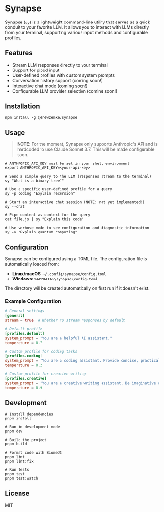# Synapse

Synapse (`sy`) is a lightweight command-line utility that serves as a quick conduit to your favorite LLM. It allows you to interact with LLMs directly from your terminal, supporting various input methods and configurable profiles.

## Features

- Stream LLM responses directly to your terminal
- Support for piped input
- User-defined profiles with custom system prompts
- Conversation history support (coming soon!)
- Interactive chat mode (coming soon!)
- Configurable LLM provider selection (coming soon!)

## Installation

```shell
npm install -g @drewzemke/synapse
```

## Usage

> **NOTE**: For the moment, Synapse only supports Anthropic's API and is hardcoded to use Claude Sonnet 3.7. This will be made configurable soon.

```shell
# ANTHROPIC_API_KEY must be set in your shell environment
export ANTHROPIC_API_KEY=<your-api-key>

# Send a simple query to the LLM (responses stream to the terminal)
sy "What is a binary tree?"

# Use a specific user-defined profile for a query
sy -p coding "Explain recursion"

# Start an interactive chat session (NOTE: not yet implemented!)
sy --chat

# Pipe content as context for the query
cat file.js | sy "Explain this code"

# Use verbose mode to see configuration and diagnostic information
sy -v "Explain quantum computing"
```


## Configuration

Synapse can be configured using a TOML file. The configuration file is automatically loaded from:

- **Linux/macOS**: `~/.config/synapse/config.toml`
- **Windows**: `%APPDATA%\synapse\config.toml`

The directory will be created automatically on first run if it doesn't exist.

### Example Configuration

```toml
# General settings
[general]
stream = true  # Whether to stream responses by default

# Default profile
[profiles.default]
system_prompt = "You are a helpful AI assistant."
temperature = 0.7

# Custom profile for coding tasks
[profiles.coding]
system_prompt = "You are a coding assistant. Provide concise, practical answers with code examples."
temperature = 0.2

# Custom profile for creative writing
[profiles.creative]
system_prompt = "You are a creative writing assistant. Be imaginative and inspiring."
temperature = 0.9
```

## Development

```shell
# Install dependencies
pnpm install

# Run in development mode
pnpm dev

# Build the project
pnpm build

# Format code with BiomeJS
pnpm lint
pnpm lint:fix

# Run tests
pnpm test
pnpm test:watch
```

## License

MIT
